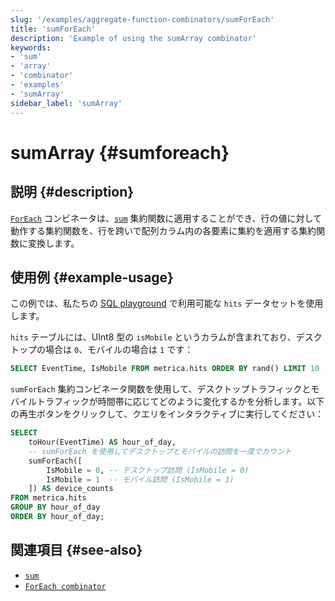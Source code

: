 ```yaml
---
slug: '/examples/aggregate-function-combinators/sumForEach'
title: 'sumForEach'
description: 'Example of using the sumArray combinator'
keywords:
- 'sum'
- 'array'
- 'combinator'
- 'examples'
- 'sumArray'
sidebar_label: 'sumArray'
---
```





# sumArray {#sumforeach}

## 説明 {#description}

[`ForEach`](/sql-reference/aggregate-functions/combinators#-foreach) コンビネータは、[`sum`](/sql-reference/aggregate-functions/reference/sum) 集約関数に適用することができ、行の値に対して動作する集約関数を、行を跨いで配列カラム内の各要素に集約を適用する集約関数に変換します。

## 使用例 {#example-usage}

この例では、私たちの [SQL playground](https://sql.clickhouse.com/) で利用可能な `hits` データセットを使用します。

`hits` テーブルには、UInt8 型の `isMobile` というカラムが含まれており、デスクトップの場合は `0`、モバイルの場合は `1` です：

```sql runnable
SELECT EventTime, IsMobile FROM metrica.hits ORDER BY rand() LIMIT 10
```

`sumForEach` 集約コンビネータ関数を使用して、デスクトップトラフィックとモバイルトラフィックが時間帯に応じてどのように変化するかを分析します。以下の再生ボタンをクリックして、クエリをインタラクティブに実行してください：

```sql runnable
SELECT
    toHour(EventTime) AS hour_of_day,
    -- sumForEach を使用してデスクトップとモバイルの訪問を一度でカウント
    sumForEach([
        IsMobile = 0, -- デスクトップ訪問 (IsMobile = 0)
        IsMobile = 1  -- モバイル訪問 (IsMobile = 1)
    ]) AS device_counts
FROM metrica.hits
GROUP BY hour_of_day
ORDER BY hour_of_day;
```

## 関連項目 {#see-also}
- [`sum`](/sql-reference/aggregate-functions/reference/sum)
- [`ForEach combinator`](/sql-reference/aggregate-functions/combinators#-foreach)
